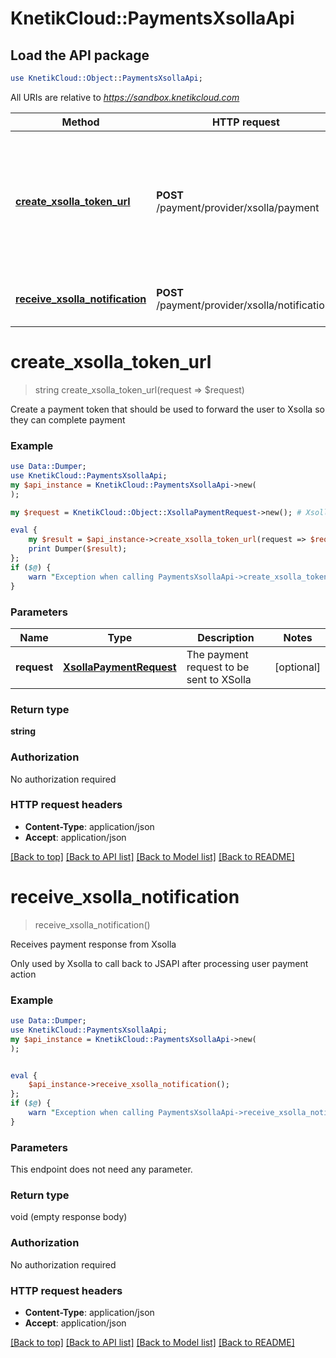 # KnetikCloud::PaymentsXsollaApi

## Load the API package
```perl
use KnetikCloud::Object::PaymentsXsollaApi;
```

All URIs are relative to *https://sandbox.knetikcloud.com*

Method | HTTP request | Description
------------- | ------------- | -------------
[**create_xsolla_token_url**](PaymentsXsollaApi.md#create_xsolla_token_url) | **POST** /payment/provider/xsolla/payment | Create a payment token that should be used to forward the user to Xsolla so they can complete payment
[**receive_xsolla_notification**](PaymentsXsollaApi.md#receive_xsolla_notification) | **POST** /payment/provider/xsolla/notifications | Receives payment response from Xsolla


# **create_xsolla_token_url**
> string create_xsolla_token_url(request => $request)

Create a payment token that should be used to forward the user to Xsolla so they can complete payment

### Example 
```perl
use Data::Dumper;
use KnetikCloud::PaymentsXsollaApi;
my $api_instance = KnetikCloud::PaymentsXsollaApi->new(
);

my $request = KnetikCloud::Object::XsollaPaymentRequest->new(); # XsollaPaymentRequest | The payment request to be sent to XSolla

eval { 
    my $result = $api_instance->create_xsolla_token_url(request => $request);
    print Dumper($result);
};
if ($@) {
    warn "Exception when calling PaymentsXsollaApi->create_xsolla_token_url: $@\n";
}
```

### Parameters

Name | Type | Description  | Notes
------------- | ------------- | ------------- | -------------
 **request** | [**XsollaPaymentRequest**](XsollaPaymentRequest.md)| The payment request to be sent to XSolla | [optional] 

### Return type

**string**

### Authorization

No authorization required

### HTTP request headers

 - **Content-Type**: application/json
 - **Accept**: application/json

[[Back to top]](#) [[Back to API list]](../README.md#documentation-for-api-endpoints) [[Back to Model list]](../README.md#documentation-for-models) [[Back to README]](../README.md)

# **receive_xsolla_notification**
> receive_xsolla_notification()

Receives payment response from Xsolla

Only used by Xsolla to call back to JSAPI after processing user payment action

### Example 
```perl
use Data::Dumper;
use KnetikCloud::PaymentsXsollaApi;
my $api_instance = KnetikCloud::PaymentsXsollaApi->new(
);


eval { 
    $api_instance->receive_xsolla_notification();
};
if ($@) {
    warn "Exception when calling PaymentsXsollaApi->receive_xsolla_notification: $@\n";
}
```

### Parameters
This endpoint does not need any parameter.

### Return type

void (empty response body)

### Authorization

No authorization required

### HTTP request headers

 - **Content-Type**: application/json
 - **Accept**: application/json

[[Back to top]](#) [[Back to API list]](../README.md#documentation-for-api-endpoints) [[Back to Model list]](../README.md#documentation-for-models) [[Back to README]](../README.md)

